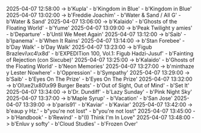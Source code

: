 2025-04-07 12:58:00 -> b'Kupla' - b'Kingdom in Blue' - b'Kingdom in Blue'
2025-04-07 13:02:00 -> b'Freddie Joachim' - b'Water & Sand / All G' - b'Water & Sand'
2025-04-07 13:06:00 -> b'Kalaido' - b'Ghosts of the Floating World' - b'Yume'
2025-04-07 13:09:00 -> b'Peak Twilight y amies' - b'Departure' - b'Until We Meet Again'
2025-04-07 13:12:00 -> b'Saib' - b'Ipanema' - b'When It Rains'
2025-04-07 13:14:00 -> b'Stan Forebee' - b'Day Walk' - b'Day Walk'
2025-04-07 13:23:00 -> b'Figub Brazlevi\xc4\x8d' - b'EXPEDITion 100, Vol.1: Figub Hadzi-Jusuf' - b'Fainting of Rejection (con Sixcube)'
2025-04-07 13:25:00 -> b'Kalaido' - b'Ghosts of the Floating World' - b'Neon Memories'
2025-04-07 13:27:00 -> b'minthaze y Lester Nowhere' - b'Oppression' - b'Sympathy'
2025-04-07 13:29:00 -> b'Saib' - b'Eyes On The Prize' - b'Eyes On The Prize'
2025-04-07 13:32:00 -> b'Ol\xe2\x80\x99 Burger Beats' - b'Out of Sight, Out of Mind' - b'Set It'
2025-04-07 13:34:00 -> b'Dr. Dundiff' - b'Lazy Sunday' - b'Pink Night Sky'
2025-04-07 13:37:00 -> b'Maple Syrup' - b'Vacation' - b'San Jose'
2025-04-07 13:39:00 -> b'paris91' - b'Kaviar' - b'Kaviar'
2025-04-07 13:42:00 -> b'eaup y Hz.' - b"you're not lost" - b"you're not lost"
2025-04-07 13:45:00 -> b'Handbook' - b'Rewind' - b"(I) Think I'm In Love"
2025-04-07 13:48:00 -> b'Enluv y softy' - b'Cloud Studies' - b'Frozen Over'
